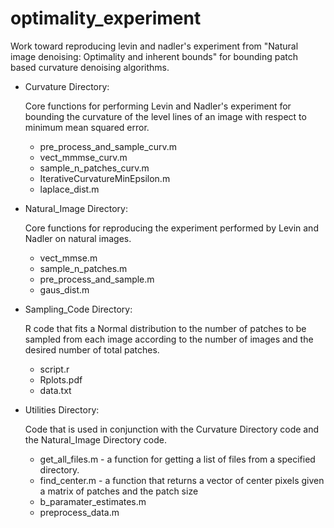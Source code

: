 # optimality_experiment

Work toward reproducing levin and nadler's experiment from "Natural image denoising: Optimality and inherent bounds" for bounding patch based curvature denoising algorithms.


* Curvature Directory:
  
  Core functions for performing Levin and Nadler's experiment for bounding the curvature of the level lines of an image with respect to  minimum mean squared error.
  
  - pre_process_and_sample_curv.m
  - vect_mmmse_curv.m
  - sample_n_patches_curv.m
  - IterativeCurvatureMinEpsilon.m
  - laplace_dist.m

  
* Natural_Image Directory:

  Core functions for reproducing the experiment performed by Levin and Nadler on natural images.
  
  - vect_mmse.m
  - sample_n_patches.m
  - pre_process_and_sample.m
  - gaus_dist.m
 

* Sampling_Code Directory:

  R code that fits a Normal distribution to the number of patches to be sampled from each image according to the number of images and the desired number of total patches.
  
  - script.r
  - Rplots.pdf
  - data.txt
  
* Utilities Directory:

  Code that is used in conjunction with the Curvature Directory code and the Natural_Image Directory code. 
  
  - get_all_files.m - a function for getting a list of files from a specified directory.
  - find_center.m - a function that returns a vector of center pixels given a matrix of patches and the patch size
  - b_paramater_estimates.m
  - preprocess_data.m
